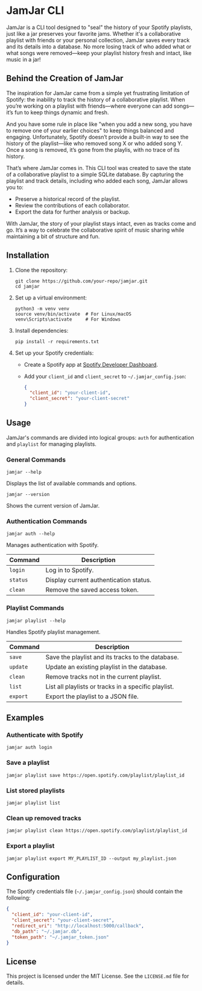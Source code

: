 # JamJar CLI

JamJar is a CLI tool designed to "seal" the history of your Spotify playlists,
just like a jar preserves your favorite jams. Whether it's a collaborative
playlist with friends or your personal collection, JamJar saves every track
and its details into a database. No more losing track of who added what or
what songs were removed—keep your playlist history fresh and intact, like
music in a jar!

## Behind the Creation of JamJar

The inspiration for JamJar came from a simple yet frustrating limitation of
Spotify: the inability to track the history of a collaborative playlist. When
you’re working on a playlist with friends—where everyone can add songs—it’s
fun to keep things dynamic and fresh.

And you have some rule in place like "when you add a new song, you have to
remove one of your earlier choices" to keep things balanced and engaging.
Unfortunately, Spotify doesn’t provide a built-in way to see the history of
the playlist—like who removed song X or who added song Y. Once a song is
removed, it’s gone from the playlis, with no trace of its history.

That’s where JamJar comes in. This CLI tool was created to save the state of a
collaborative playlist to a simple SQLite database. By capturing the playlist
and track details, including who added each song, JamJar allows you to:

- Preserve a historical record of the playlist.
- Review the contributions of each collaborator.
- Export the data for further analysis or backup.

With JamJar, the story of your playlist stays intact, even as tracks come and
go. It’s a way to celebrate the collaborative spirit of music sharing while
maintaining a bit of structure and fun.

## Installation

1. Clone the repository:

   ```console
   git clone https://github.com/your-repo/jamjar.git
   cd jamjar
   ```

2. Set up a virtual environment:

   ```console
   python3 -m venv venv
   source venv/bin/activate  # For Linux/macOS
   venv\Scripts\activate     # For Windows
   ```

3. Install dependencies:

   ```console
   pip install -r requirements.txt
   ```

4. Set up your Spotify credentials:
   - Create a Spotify app at [Spotify Developer Dashboard](https://developer.spotify.com/dashboard/).
   - Add your `client_id` and `client_secret` to `~/.jamjar_config.json`:

     ```json
     {
       "client_id": "your-client-id",
       "client_secret": "your-client-secret"
     }
     ```

## Usage

JamJar's commands are divided into logical groups: `auth` for authentication and `playlist` for managing playlists.

### General Commands

```console
jamjar --help
```

Displays the list of available commands and options.

```console
jamjar --version
```

Shows the current version of JamJar.

### Authentication Commands

```console
jamjar auth --help
```

Manages authentication with Spotify.

| Command | Description                        |
|---------|------------------------------------|
| `login` | Log in to Spotify.                |
| `status`| Display current authentication status. |
| `clean` | Remove the saved access token.    |

### Playlist Commands

```console
jamjar playlist --help
```

Handles Spotify playlist management.

| Command    | Description                                    |
|------------|------------------------------------------------|
| `save`     | Save the playlist and its tracks to the database. |
| `update`   | Update an existing playlist in the database.   |
| `clean`    | Remove tracks not in the current playlist.     |
| `list`     | List all playlists or tracks in a specific playlist. |
| `export`   | Export the playlist to a JSON file.            |

## Examples

### Authenticate with Spotify

```console
jamjar auth login
```

### Save a playlist

```console
jamjar playlist save https://open.spotify.com/playlist/playlist_id
```

### List stored playlists

```console
jamjar playlist list
```

### Clean up removed tracks

```console
jamjar playlist clean https://open.spotify.com/playlist/playlist_id
```

### Export a playlist

```console
jamjar playlist export MY_PLAYLIST_ID --output my_playlist.json
```

## Configuration

The Spotify credentials file (`~/.jamjar_config.json`) should contain the following:

```json
{
  "client_id": "your-client-id",
  "client_secret": "your-client-secret",
  "redirect_uri": "http://localhost:5000/callback",
  "db_path": "~/.jamjar.db",
  "token_path": "~/.jamjar_token.json"
}
```

## License

This project is licensed under the MIT License. See the `LICENSE.md` file for details.

